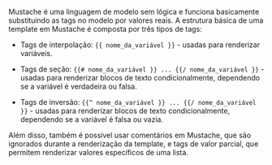 Mustache é uma linguagem de modelo sem lógica e funciona basicamente substituindo as tags no modelo por valores reais. A estrutura básica de uma template em Mustache é composta por três tipos de tags:

- Tags de interpolação: `{{ nome_da_variável }}` - usadas para renderizar variáveis.

- Tags de seção: `{{# nome_da_variável }} ... {{/ nome_da_variável }}` - usadas para renderizar blocos de texto condicionalmente, dependendo se a variável é verdadeira ou falsa.

- Tags de inversão: `{{^ nome_da_variável }} ... {{/ nome_da_variável }}` - usadas para renderizar blocos de texto condicionalmente, dependendo se a variável é falsa ou vazia.

Além disso, também é possível usar comentários em Mustache, que são ignorados durante a renderização da template, e tags de valor parcial, que permitem renderizar valores específicos de uma lista.